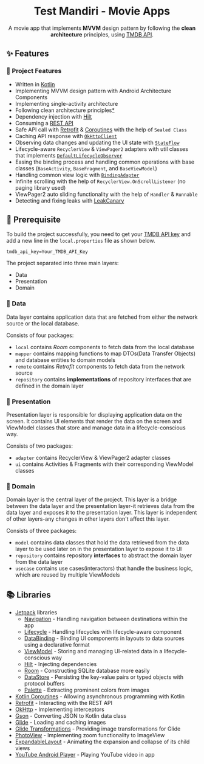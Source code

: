 <h1 align="center">Test Mandiri - Movie Apps</h1>

<p align="center">
A movie app that implements <b>MVVM</b> design pattern by following the <b>clean architecture</b> principles, using 
  <a href="https://www.themoviedb.org/">TMDB API</a>.
</p>

## ✨ Features
### 🔸 Project Features
- Written in [Kotlin](https://kotlinlang.org/)
- Implementing MVVM design pattern with Android Architecture Components
- Implementing single-activity architecture
- Following clean architecture principles[*](https://github.com/bbor98/movieapp-mvvm-clean-architecture#-note)
- Dependency injection with [Hilt](https://developer.android.com/training/dependency-injection/hilt-android)
- Consuming a [REST API](https://www.themoviedb.org/documentation/api)
- Safe API call with [Retrofit](https://github.com/square/retrofit) & [Coroutines](https://kotlinlang.org/docs/coroutines-overview.html) with the help of `Sealed Class`
- Caching API response with [`OkHttpClient`](https://square.github.io/okhttp/4.x/okhttp/okhttp3/-ok-http-client/)
- Observing data changes and updating the UI state with [`StateFlow`](https://kotlinlang.org/api/kotlinx.coroutines/kotlinx-coroutines-core/kotlinx.coroutines.flow/-state-flow/)
- Lifecycle-aware `RecyclerView` & `ViewPager2` adapters with util classes that implements [`DefaultLifecycleObserver`](https://developer.android.com/reference/androidx/lifecycle/DefaultLifecycleObserver)
- Easing the binding process and handling common operations with base classes (`BaseActivity`, `BaseFragment`, and `BaseViewModel`)
- Handling common view logic with [`BindingAdapter`](https://developer.android.com/topic/libraries/data-binding/binding-adapters)
- Infinite scrolling with the help of `RecyclerView.OnScrollListener` (no paging library used)
- ViewPager2 auto sliding functionality with the help of `Handler` & `Runnable`
- Detecting and fixing leaks with [LeakCanary](https://github.com/square/leakcanary)

## 🔑 Prerequisite
To build the project successfully, you need to get your [TMDB API key](https://developers.themoviedb.org/3/getting-started/introduction) and add a new line in the `local.properties` file as shown below.
```
tmdb_api_key=Your_TMDB_API_Key
```

The project separated into three main layers:
- Data
- Presentation
- Domain

### 🔸 Data
Data layer contains application data that are fetched from either the network source or the local database.

Consists of four packages:
- `local` contains *Room* components to fetch data from the local database
- `mapper` contains mapping functions to map DTOs(Data Transfer Objects) and database entities to domain models
- `remote` contains *Retrofit* components to fetch data from the network source
- `repository` contains **implementations** of repository interfaces that are defined in the domain layer

### 🔸 Presentation
Presentation layer is responsible for displaying application data on the screen. It contains  UI elements that render the data on the screen and ViewModel classes that store and manage data in a lifecycle-conscious way.

Consists of two packages:
- `adapter` contains RecyclerView & ViewPager2 adapter classes
- `ui` contains Activities & Fragments with their corresponding ViewModel classes

### 🔸 Domain
Domain layer is the central layer of the project. This layer is a bridge between the data layer and the presentation layer-it retrieves data from the data layer and exposes it to the presentation layer. This layer is independent of other layers-any changes in other layers don't affect this layer.

Consists of three packages:
- `model` contains data classes that hold the data retrieved from the data layer to be used later on in the presentation layer to expose it to UI
- `repository` contains repository **interfaces** to abstract the domain layer from the data layer
- `usecase` contains use cases(interactors) that handle the business logic, which are reused by multiple ViewModels

## 📚 Libraries
- [Jetpack](https://developer.android.com/jetpack) libraries
  - [Navigation](https://developer.android.com/guide/navigation) - Handling navigation between destinations within the app
  - [Lifecycle](https://developer.android.com/topic/libraries/architecture/lifecycle) - Handling lifecycles with lifecycle-aware component
  - [DataBinding](https://developer.android.com/topic/libraries/data-binding) - Binding UI components in layouts to data sources using a declarative format
  - [ViewModel](https://developer.android.com/topic/libraries/architecture/viewmodel) - Storing and managing UI-related data in a lifecycle-conscious way
  - [Hilt](https://developer.android.com/training/dependency-injection/hilt-android) - Injecting dependencies
  - [Room](https://developer.android.com/training/data-storage/room) - Constructing SQLite database more easily
  - [DataStore](https://developer.android.com/topic/libraries/architecture/datastore) - Persisting the key-value pairs or typed objects with protocol buffers
  - [Palette](https://developer.android.com/training/material/palette-colors) - Extracting prominent colors from images
- [Kotlin Coroutines](https://kotlinlang.org/docs/coroutines-overview.html) - Allowing asynchronous programming with Kotlin
- [Retrofit](https://github.com/square/retrofit) - Interacting with the REST API
- [OkHttp](https://github.com/square/okhttp) - Implementing interceptors
- [Gson](https://github.com/google/gson) - Converting JSON to Kotlin data class
- [Glide](https://github.com/bumptech/glide) - Loading and caching images
- [Glide Transformations](https://github.com/wasabeef/glide-transformations) - Providing image transformations for Glide
- [PhotoView](https://github.com/Baseflow/PhotoView) - Implementing zoom functionality to ImageView
- [ExpandableLayout](https://github.com/cachapa/ExpandableLayout) - Animating the expansion and collapse of its child views
- [YouTube Android Player](https://github.com/PierfrancescoSoffritti/android-youtube-player) - Playing YouTube video in app


